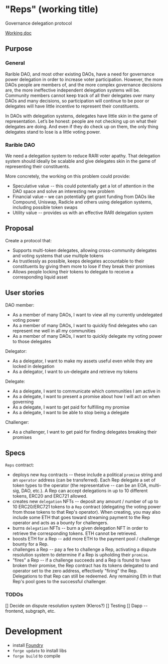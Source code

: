 # "Reps" (working title)
Governance delegation protocol

[Working doc](https://docs.google.com/document/d/1gbqr3kCMvu2SdQl6aOYcSzRZ_-IwoveOtA_pHIJcQGQ/edit#)

## Purpose
### General
Rarible DAO, and most other existing DAOs, have a need for governance power delegation in order to increase voter participation. However, the more DAOs people are members of, and the more complex governance decisions are, the more ineffective independent delegation systems will be. Community members cannot keep track of all their delegates over many DAOs and many decisions, so participation will continue to be poor or delegates will have little incentive to represent their constituents.

In DAOs with delegation systems, delegates have little skin in the game of representation. Let’s be honest: people are not checking up on what their delegates are doing. And even if they do check up on them, the only thing delegates stand to lose is a little voting power.

### Rarible DAO
We need a delegation system to reduce RARI voter apathy. That delegation system should ideally be scalable and give delegates skin in the game of representing their constituents.

More concretely, the working on this problem could provide:
- Speculative value -- this could potentially get a lot of attention in the DAO space and solve an interesting new problem
- Financial value – we can potentially get grant funding from DAOs like Compound, Uniswap, Radicle and others using delegation systems, including possible token swaps
- Utility value -- provides us with an effective RARI delegation system

## Proposal
Create a protocol that:
- Supports multi-token delegates, allowing cross-community delegates and voting systems that use multiple tokens
- As trustlessly as possible, keeps delegates accountable to their constituents by giving them more to lose if they break their promises
- Allows people locking their tokens to delegate to receive a corresponding liquid asset

## User stories
DAO member:
- As a member of many DAOs, I want to view all my currently undelegated voting power
- As a member of many DAOs, I want to quickly find delegates who can represent me well in all my communities
- As a member of many DAOs, I want to quickly delegate my voting power to those delegates

Delegator:
- As a delegator, I want to make my assets useful even while they are locked in delegation
- As a delegator, I want to un-delegate and retrieve my tokens

Delegate:
- As a delegate, I want to communicate which communities I am active in
- As a delegate, I want to present a promise about how I will act on when governing
- As a delegate, I want to get paid for fulfilling my promise
- As a delegate, I want to be able to stop being a delegate

Challenger:
- As a challenger, I want to get paid for finding delegates breaking their promises

## Specs
`Reps` contract:
- deploys new `Rep` contracts -- these include a political `promise` string and an `operator` address (can be transferred). Each Rep delegate a set of token types to the operator (the representative -- can be an EOA, multi-sig, DAO, etc.). A Rep can accept delegations in up to 10 different tokens, ERC20 and ERC721 allowed.
- creates new `delegation` NFTs -- deposit any amount / number of up to 10 ERC20/ERC721 tokens to a `Rep` contract (delegating the voting power from those tokens to that Rep's operator). When creating, you may also include some ETH that goes toward streaming payment to the Rep operator and acts as a bounty for challengers.
- burns `delegation` NFTs -- burn a given delegation NFT in order to retrieve the corresponding tokens. ETH cannot be retrieved.
- boosts ETH for a Rep -- add more ETH to the payment pool / challenge bounty for a Rep.
- challenges a Rep -- pay a fee to challenge a Rep, activating a dispute resolution system to determine if a Rep is upholding their `promise`. 
- "fires" a Rep -- if a challenge succeeds and a Rep is found to have broken their promise, the Rep contract has its tokens delegated to and operator set to the zero address, effectively "firing" the Rep. Delegations to that Rep can still be redeemed. Any remaining Eth in that Rep's pool goes to the successful challenger.

### TODOs
[] Decide on dispute resolution system (Kleros?)
[] Testing
[] Dapp -- frontend, subgraph, etc.

# Development
- install [Foundry](https://github.com/gakonst/foundry)
- `forge update` to install libs
- `forge build` to compile
